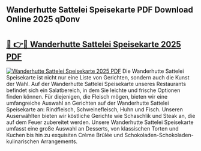 ## Wanderhutte Sattelei Speisekarte PDF Download Online 2025 qDonv

# <h2><a href="http://gc6j612.nevu.top/?p=Wanderhutte+Sattelei+Speisekarte">🔗 👉🔴 Wanderhutte Sattelei Speisekarte 2025 PDF</a></h2>

[![Wanderhutte Sattelei Speisekarte 2025 PDF](https://i.imgur.com/dBaPXMq.png)](http://gc6j612.nevu.top/?p=Wanderhutte+Sattelei+Speisekarte)
Die Wanderhutte Sattelei Speisekarte ist nicht nur eine Liste von Gerichten, sondern auch die Kunst der Wahl. Auf der Wanderhutte Sattelei Speisekarte unseres Restaurants befindet sich ein Salatbereich, in dem Sie leichte und frische Optionen finden können. Für diejenigen, die Fleisch mögen, bieten wir eine umfangreiche Auswahl an Gerichten auf der Wanderhutte Sattelei Speisekarte an: Rindfleisch, Schweinefleisch, Huhn und Fisch. Unseren Auserwählten bieten wir köstliche Gerichte wie Schaschlik und Steak an, die auf dem Feuer zubereitet werden. Unsere Wanderhutte Sattelei Speisekarte umfasst eine große Auswahl an Desserts, von klassischen Torten und Kuchen bis hin zu exquisiten Crème Brûlée und Schokoladen-Schokoladen-kulinarischen Arrangements.
